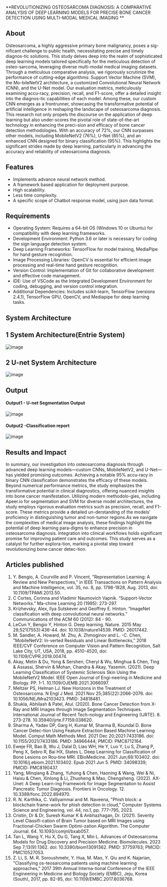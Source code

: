 **REVOLUTIONIZING OSTEOSARCOMA DIAGNOSIS: A COMPARATIVE ANALYSIS OF DEEP LEARNING MODELS FOR PRECISE BONE CANCER DETECTION USING MULTI-MODAL MEDICAL IMAGING **

## About
Osteosarcoma, a highly aggressive primary bone malignancy, poses a sig-nificant challenge to public health, necessitating precise and timely diagnos-tic solutions. This study delves deep into the realm of sophisticated deep learning models tailored specifically for the meticulous detection of osteo-sarcoma, leveraging diverse multi-modal medical imaging datasets. Through a meticulous comparative analysis, we rigorously scrutinize the performance of cutting-edge algorithms: Support Vector Machine (SVM), the Mo-bileNetV2 architecture, a customized Convolutional Neural Network (CNN), and the U-Net model. Our evaluation metrics, meticulously examining accu-racy, precision, recall, and F1-score, offer a detailed insight into the diagnos-tic capabilities of each model. Among these, our custom CNN emerges as a frontrunner, showcasing the transformative potential of artificial intelligence in reshaping the landscape of osteosarcoma diagnosis. This research not only propels the discourse on the application of deep learning but also under-scores the pivotal role of state-of-the-art technology in enhancing the preci-sion and efficacy of bone cancer detection methodologies. With an accuracy of 72%, our CNN surpasses other models, including MobileNetV2 (76%), U-Net (85%), and an enhanced CNN designed for binary classification (95%). This highlights the significant strides made by deep learning, particularly in advancing the accuracy and reliability of osteosarcoma diagnosis. 

## Features
<!--List the features of the project as shown below-->
- Implements advance neural network method.
- A framework based application for deployment purpose.
- High scalability.
- Less time complexity.
- A specific scope of Chatbot response model, using json data format.

## Requirements
<!--List the requirements of the project as shown below-->
* Operating System: Requires a 64-bit OS (Windows 10 or Ubuntu) for compatibility with deep learning frameworks.
* Development Environment: Python 3.6 or later is necessary for coding the sign language detection system.
* Deep Learning Frameworks: TensorFlow for model training, MediaPipe for hand gesture recognition.
* Image Processing Libraries: OpenCV is essential for efficient image processing and real-time hand gesture recognition.
* Version Control: Implementation of Git for collaborative development and effective code management.
* IDE: Use of VSCode as the Integrated Development Environment for coding, debugging, and version control integration.
* Additional Dependencies: Includes scikit-learn, TensorFlow (versions 2.4.1), TensorFlow GPU, OpenCV, and Mediapipe for deep learning tasks.

## System Architecture
## 1 System Architecture(Entrie System)
![image](https://github.com/Guna940/REVOLUTIONIZING-OSTEOSARCOMA-DIAGNOSIS-Phase-2/assets/89703145/9b584399-1123-4359-97f1-bee66aa146c1)
## 2 U-net System Architecture
![image](https://github.com/Guna940/REVOLUTIONIZING-OSTEOSARCOMA-DIAGNOSIS-Phase-2/assets/89703145/1a218836-b63b-43e4-b881-dbeaba621170)

## Output

#### Output1 - U-net Segmentation Output

![image](https://github.com/Guna940/REVOLUTIONIZING-OSTEOSARCOMA-DIAGNOSIS-Phase-2/assets/89703145/ea762591-1887-4a0f-83b0-e39a0ac2cdc4)


#### Output2 -Classification report
![image](https://github.com/Guna940/REVOLUTIONIZING-OSTEOSARCOMA-DIAGNOSIS-Phase-2/assets/89703145/009d1038-5e18-4965-ae2f-e0be7ac3bfde)


## Results and Impact
In summary, our investigation into osteosarcoma diagnosis through advanced deep learning models—custom CNNs, MobileNetV2, and U-Net—has yielded promising outcomes. Achieving a notable 95% accu-racy in binary CNN classification demonstrates the efficacy of these models. Beyond numerical performance metrics, the study emphasizes the transformative potential in clinical diagnostics, offering nuanced insights into bone cancer manifestation. Utilizing modern methodolo-gies, including Apeer.io for segmentation and SVM for diverse model architectures, the study employs rigorous evaluation metrics such as precision, recall, and F1-score. These metrics provide a detailed un-derstanding of the models' proficiency in distinguishing tumor and non-tumor regions.As we navigate the complexities of medical image analysis, these findings highlight the potential of deep learning para-digms to enhance precision in osteosarcoma diagnosis. Integration into clinical workflows holds significant promise for improving patient care and outcomes. This study serves as a catalyst for further explora-tion, marking a pivotal step toward revolutionizing bone cancer detec-tion.

## Articles published
1.	Y. Bengio, A. Courville and P. Vincent, "Representation Learning: A Review and New Perspectives," in IEEE Transactions on Pattern Analysis and Machine Intelligence, vol. 35, no. 8, pp. 1798-1828, Aug. 2013, doi: 10.1109/TPAMI.2013.50.
2.	C Cortes, Corinna and Vladimir Naumovich Vapnik. “Support-Vector Networks.” Ma-chine Learning 20 (1995): 273-297.
3.	Krizhevsky, Alex, Ilya Sutskever and Geoffrey E. Hinton. “ImageNet classification with deep convolutional neural networks.” Communications of the ACM 60 (2012): 84 - 90.
4.	LeCun Y, Bengio Y, Hinton G. Deep learning. Nature. 2015 May 28;521(7553):436-44. doi: 10.1038/nature14539. PMID: 26017442.
5.	M. Sandler, A. Howard, M. Zhu, A. Zhmoginov and L. -C. Chen, "MobileNetV2: In-verted Residuals and Linear Bottlenecks," 2018 IEEE/CVF Conference on Computer Vision and Pattern Recognition, Salt Lake City, UT, USA, 2018, pp. 4510-4520, doi: 10.1109/CVPR.2018.00474.
6.	Akay, Metin & Du, Yong & Sershen, Cheryl & Wu, Minghua & Chen, Ting & Assassi, Shervin & Mohan, Chandra & Akay, Yasemin. (2021). Deep Learning Classification of Systemic Sclerosis Skin Using the MobileNetV2 Model. IEEE Open Journal of Engi-neering in Medicine and Biology. PP. 1-1. 10.1109/OJEMB.2021.3066097.
7.	Meltzer PS, Helman LJ. New Horizons in the Treatment of Osteosarcoma. N Engl J Med. 2021 Nov 25;385(22):2066-2076. doi: 10.1056/NEJMra2103423. PMID: 34818481. 
8.	Shukla, Abhilash & Patel, Atul. (2020). Bone Cancer Detection from X-Ray and MRI Images through Image Segmentation Techniques. International Journal of Recent Tech-nology and Engineering (IJRTE). 8. 273-278. 10.35940/ijrte.F7159.038620.
9.	Sharma A, Yadav DP, Garg H, Kumar M, Sharma B, Koundal D. Bone Cancer Detec-tion Using Feature Extraction Based Machine Learning Model. Comput Math Methods Med. 2021 Dec 20;2021:7433186. doi: 10.1155/2021/7433186. PMID: 34966444; PMCID: PMC8712164.
10.	 Eweje FR, Bao B, Wu J, Dalal D, Liao WH, He Y, Luo Y, Lu S, Zhang P, Peng X, Sebro R, Bai HX, States L. Deep Learning for Classification of Bone Lesions on Rou-tine MRI. EBioMedicine. 2021 Jun;68:103402. doi: 10.1016/j.ebiom.2021.103402. Epub 2021 Jun 5. PMID: 34098339; PMCID: PMC8190437.
11.	Yang, Minqiang & Zhang, Yuhong & Chen, Haoning & Wang, Wei & Ni, Haixu & Chen, Xinlong & Li, Zhuoheng & Mao, Chengsheng. (2022). AX-Unet: A Deep Learn-ing Framework for Image Segmentation to Assist Pancreatic Tumor Diagnosis. Frontiers in Oncology. 12. 10.3389/fonc.2022.894970.  
12.	R. N. Karthika, C. Valliyammai and M. Naveena, "Phish block: a blockchain frame-work for phish detection in cloud," Computer Systems Science and Engineering, vol. 44, no.1, pp. 777–795, 2023.
13.	Cristin, Dr & Dr, Suresh Kumar K & Anbhazhagan, Dr. (2021). Severity Level Classifi-cation of Brain Tumor based on MRI Images using Fractional-Chicken Swarm Optimi-zation Algorithm. The Computer Journal. 64. 10.1093/comjnl/bxab057.
14.	Tan L, Wang Y, Hu X, Du G, Tang X, Min L. Advances of Osteosarcoma Models for Drug Discovery and Precision Medicine. Biomolecules. 2023 Sep 7;13(9):1362. doi: 10.3390/biom13091362. PMID: 37759763; PMCID: PMC10527053.
15.	Z. Li, S. M. R. Soroushmehr, Y. Hua, M. Mao, Y. Qiu and K. Najarian, "Classifying os-teosarcoma patients using machine learning approaches," 2017 39th Annual Interna-tional Conference of the IEEE Engineering in Medicine and Biology Society (EMBC), Jeju, Korea (South), 2017, pp. 82-85, doi: 10.1109/EMBC.2017.8036768.





